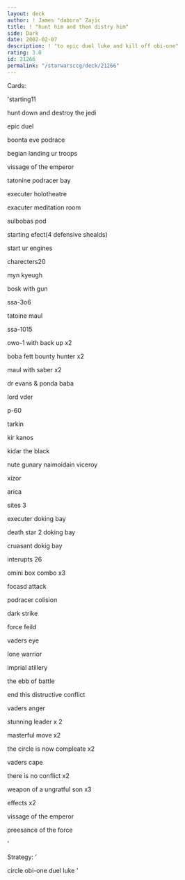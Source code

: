 ```yaml
---
layout: deck
author: ! James "dabora" Zajic
title: ! "hunt him and then distry him"
side: Dark
date: 2002-02-07
description: ! "to epic duel luke and kill off obi-one"
rating: 3.0
id: 21266
permalink: "/starwarsccg/deck/21266"
---
```

Cards: 

'starting11

hunt down and destroy the jedi

epic duel

boonta eve podrace

begian landing ur troops 

vissage of the emperor

tatonine podracer bay

executer holotheatre

exacuter meditation room

sulbobas pod

starting efect(4 defensive shealds)

start ur engines



charecters20

myn kyeugh

bosk with gun

ssa-3o6

tatoine maul

ssa-1015

owo-1 with back up x2

boba fett bounty hunter x2

maul with saber x2

dr evans & ponda baba

lord vder

p-60

tarkin

kir kanos

kidar the black

nute gunary naimoidain viceroy

xizor

arica


sites 3

executer doking bay

death star 2 doking bay

cruasant dokig bay


interupts 26

omini box combo x3

focasd attack

podracer colision

dark strike

force feild

vaders eye

lone warrior

imprial atillery

the ebb of battle

end this distructive conflict

vaders anger 

stunning leader x 2

masterful move x2 

the circle is now compleate x2

vaders cape

there is no conflict x2

weapon of a ungratful son x3


effects x2

vissage of the emperor

preesance of the force


'

Strategy: '

circle obi-one duel luke '
